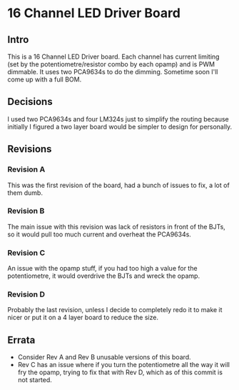 # 16 Channel LED Driver Board #

## Intro ##

This is a 16 Channel LED Driver board. Each channel has current limiting (set by the potentiometre/resistor combo by each opamp) and is PWM dimmable. It uses two PCA9634s to do the dimming. Sometime soon I'll come up with a full BOM.

## Decisions ##

I used two PCA9634s and four LM324s just to simplify the routing because initially I figured a two layer board would be simpler to design for personally.

## Revisions ##

### Revision A ###

This was the first revision of the board, had a bunch of issues to fix, a lot of them dumb.

### Revision B ###

The main issue with this revision was lack of resistors in front of the BJTs, so it would pull too much current and overheat the PCA9634s.

### Revision C ###

An issue with the opamp stuff, if you had too high a value for the potentiometre, it would overdrive the BJTs and wreck the opamp.

### Revision D ###

Probably the last revision, unless I decide to completely redo it to make it nicer or put it on a 4 layer board to reduce the size.

## Errata ##

- Consider Rev A and Rev B unusable versions of this board.
- Rev C has an issue where if you turn the potentiometre all the way it will fry the opamp, trying to fix that with Rev D, which as of this commit is not started.